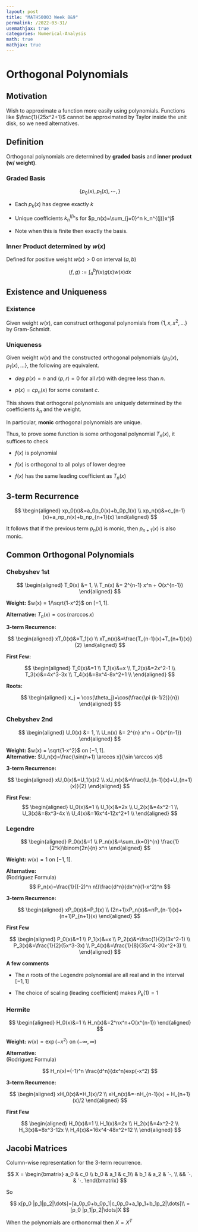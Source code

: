 ```yaml
---
layout: post
title: "MATH50003 Week 8&9"
permalink: /2022-03-31/
usemathjax: true
categories: Numerical-Analysis
math: true
mathjax: true
---  
```


# **Orthogonal Polynomials**  

## **Motivation**  

Wish to approximate a function more easily using polynomials. Functions like $\frac{1}{25x^2+1}$ cannot be approximated by Taylor inside the unit disk, so we need alternatives.  

## **Definition**  

Orthogonal polynomials are determined by **graded basis** and **inner product (w/ weight)**.  

### **Graded Basis**  

$$
\{p_0(x), p_1(x), \cdots, \}
$$  

- Each $p_k(x)$ has degree exactly $k$  

- Unique coefficients $k_n^{(j)}$'s for $p_n(x)=\sum_{j=0}^n k_n^{(j)}x^j$  

- Note when this is finite then exactly the basis.  

### **Inner Product determined by $w(x)$**   

Defined for positive weight $w(x)>0$ on interval $(a,b)$  

$$
\langle f,g \rangle:=\int_a^b f(x)g(x)w(x)dx
$$  

## **Existence and Uniqueness**   

### **Existence**  

Given weight $w(x)$, can construct orthogonal polynomials from $\{1,x,x^2,...\}$ by Gram-Schmidt.  

### **Uniqueness**  

Given weight $w(x)$ and the constructed orthogonal polynomials $\{p_0(x), p_1(x),\dots\}$, the following are equivalent.  

- $deg \ p(x) =n$ and $\langle p, r \rangle=0$ for all $r(x)$ with degree less than $n$.  

- $p(x)=cp_n(x)$ for some constant $c$.  

This shows that orthogonal polynomials are uniquely determined by the coefficients $k_n$ and the weight. 

In particular, **monic** orthogonal polynomials are unique.   

Thus, to prove some function is some orthogonal polynomial $T_n(x)$, it suffices to check  

- $f(x)$ is polynomial  

- $f(x)$ is orthogonal to all polys of lower degree  

- $f(x)$ has the same leading coefficient as $T_n(x)$  


## **3-term Recurrence**  

$$
\begin{aligned}
    xp_0(x)&=a_0p_0(x)+b_0p_1(x) \\
    xp_n(x)&=c_{n-1}(x)+a_np_n(x)+b_np_{n+1}(x)
\end{aligned}
$$  

It follows that if the previous term $p_n(x)$ is monic, then $p_{n+1}(x)$ is also monic.  

## **Common Orthogonal Polynomials**  

### **Chebyshev 1st**  

$$
\begin{aligned}
T_0(x) &= 1, \\
T_n(x) &= 2^{n-1} x^n + O(x^{n-1})
\end{aligned}
$$  

**Weight:** $w(x) = 1/\sqrt{1-x^2}$ on $[-1,1]$.  

**Alternative:** $T_n(x)=\cos(n \arccos x)$  

**3-term Recurrence:**  

$$
\begin{aligned}
    xT_0(x)&=T_1(x) \\
    xT_n(x)&=\frac{T_{n-1}(x)+T_{n+1}(x)}{2} 
\end{aligned}
$$

**First Few:**  

$$
\begin{aligned}
    T_0(x)&=1 \\
    T_1(x)&=x \\
    T_2(x)&=2x^2-1 \\
    T_3(x)&=4x^3-3x \\
    T_4(x)&=8x^4-8x^2+1 \\
\end{aligned}
$$   

**Roots:**  

$$
\begin{aligned}
    x_j = \cos(\theta_j)=\cos(\frac{\pi (k-1/2)}{n})
\end{aligned}
$$

### **Chebyshev 2nd**   

$$
\begin{aligned}
U_0(x) &= 1, \\
U_n(x) &= 2^{n} x^n + O(x^{n-1})
\end{aligned}
$$  

**Weight:** $w(x) = \sqrt{1-x^2}$ on $[-1,1]$.  
**Alternative:** $U_n(x)=\frac{\sin(n+1) \arccos x}{\sin \arccos x}$  

**3-term Recurrence:**   

$$
\begin{aligned}
    xU_0(x)&=U_1(x)/2 \\
    xU_n(x)&=\frac{U_{n-1}(x)+U_{n+1}(x)}{2}
\end{aligned}
$$

**First Few:**  
$$
\begin{aligned}
    U_0(x)&=1 \\
    U_1(x)&=2x \\
    U_2(x)&=4x^2-1 \\
    U_3(x)&=8x^3-4x \\
    U_4(x)&=16x^4-12x^2+1 \\
\end{aligned}
$$  


### **Legendre**  

$$
\begin{aligned}
    P_0(x)&=1 \\
    P_n(x)&=\sum_{k=0}^{n} \frac{1}{2^k}\binom{2n}{n} x^n
\end{aligned}
$$  

**Weight:** $w(x) = 1$ on $[-1,1]$.  

**Alternative:**   
(Rodriguez Formula)  
$$
P_n(x)=\frac{1}{(-2)^n n!}\frac{d^n}{dx^n}(1-x^2)^n
$$

**3-term Recurrence:**   

$$
\begin{aligned}
    xP_0(x)&=P_1(x) \\
    (2n+1)xP_n(x)&=nP_{n-1}(x)+(n+1)P_{n+1}(x)
\end{aligned}
$$


**First Few**  

$$
\begin{aligned}
    P_0(x)&=1 \\
    P_1(x)&=x \\
    P_2(x)&=\frac{1}{2}(3x^2-1) \\
    P_3(x)&=\frac{1}{2}(5x^3-3x) \\
    P_4(x)&=\frac{1}{8}(35x^4-30x^2+3) \\
\end{aligned}
$$   


**A few comments**  
- The $n$ roots of the Legendre polynomial are all real and in the interval $[-1,1]$  

- The choice of scaling (leading coefficient) makes $P_k(1)=1$  
  
  

### **Hermite**  

$$
\begin{aligned}
    H_0(x)&=1 \\
    H_n(x)&=2^nx^n+O(x^{n-1})
\end{aligned}
$$ 

**Weight:** $w(x) = \exp(-x^2)$  on $(-∞,∞)$  

**Alternative:**  
(Rodriguez Formula)  

$$
H_n(x)=(-1)^n \frac{d^n}{dx^n}exp(-x^2)
$$


**3-term Recurrence:**   

$$
\begin{aligned}
    xH_0(x)&=H_1(x)/2 \\
    xH_n(x)&=-nH_{n-1}(x) + H_{n+1}(x)/2
\end{aligned}
$$


**First Few**  

$$
\begin{aligned}
    H_0(x)&=1 \\
    H_1(x)&=2x \\
    H_2(x)&=4x^2-2 \\
    H_3(x)&=8x^3-12x \\
    H_4(x)&=16x^4-48x^2+12 \\
\end{aligned}
$$


## **Jacobi Matrices**  

Column-wise representation for the 3-term recurrence.  

$$
X = \begin{bmatrix} a_0 & c_0 \\
                    b_0 & a_1 & c_1\\
                    & b_1 & a_2 & ⋱ \\
                    && ⋱ & ⋱
    \end{bmatrix}
$$  

So  

$$
x[p_0 |p_1|p_2|\dots]=[a_0p_0+b_0p_1|c_0p_0+a_1p_1+b_1p_2|\dots]\\
=[p_0 |p_1|p_2|\dots]X
$$   

When the polynomials are orthonormal then $X=X^T$







